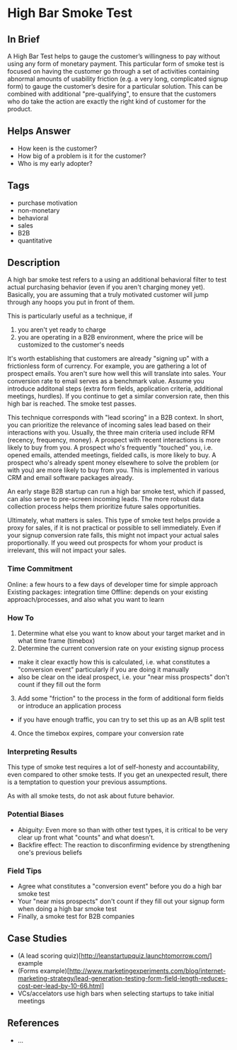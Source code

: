 # High Bar Smoke Test

## In Brief

A High Bar Test helps to gauge the customer’s willingness to pay without using any form of monetary payment. This particular form of smoke test is focused on having the customer go through a set of activities containing abnormal amounts of usability friction (e.g. a very long, complicated signup form) to gauge the customer’s desire for a particular solution. This can be combined with additional "pre-qualifying", to ensure that the customers who do take the action are exactly the right kind of customer for the product.

## Helps Answer
 * How keen is the customer? 
 * How big of a problem is it for the customer? 
 * Who is my early adopter?

## Tags
 * purchase motivation
 * non-monetary
 * behavioral
 * sales 
 * B2B
 * quantitative

## Description

A high bar smoke test refers to a using an additional behavioral filter to test actual purchasing behavior (even if you aren't charging money yet). Basically, you are assuming that a truly motivated customer will jump through any hoops you put in front of them. 

This is particularly useful as a technique, if 
 1. you aren't yet ready to charge
 2. you are operating in a B2B environment, where the price will be customized to the customer's needs

It's worth establishing that customers are already "signing up" with a frictionless form of currency. For example, you are gathering a lot of prospect emails. You aren't sure how well this will translate into sales. Your conversion rate to email serves as a benchmark value. Assume you introduce additonal steps (extra form fields, application criteria, additional meetings, hurdles). If you continue to get a similar conversion rate, then this high bar is reached. The smoke test passes. 

This technique corresponds with "lead scoring" in a B2B context. In short, you can prioritize the relevance of incoming sales lead based on their interactions with you. Usually, the three main criteria used include RFM (recency, frequency, money). A prospect with recent interactions is more likely to buy from you. A prospect who's frequently "touched" you, i.e. opened emails, attended meetings, fielded calls, is more likely to buy. A prospect who's already spent money elsewhere to solve the problem (or with you) are more likely to buy from you. This is implemented in various CRM and email software packages already. 

An early stage B2B startup can run a high bar smoke test, which if passed, can also serve to pre-screen incoming leads. The more robust data collection process helps them prioritize future sales opportunities. 

Ultimately, what matters is sales. This type of smoke test helps provide a proxy for sales, if it is not practical or possible to sell immediately. Even if your signup conversion rate falls, this might not impact your actual sales proportionally. If you weed out prospects for whom your product is irrelevant, this will not impact your sales. 

### Time Commitment

Online: a few hours to a few days of developer time for simple approach
Existing packages: integration time
Offline: depends on your existing approach/processes, and also what you want to learn

### How To

1. Determine what else you want to know about your target market and in what time frame (timebox)
2. Determine the current conversion rate on your existing signup process
  * make it clear exactly how this is calculated, i.e. what constitutes a "conversion event" particularly if you are doing it manually
  * also be clear on the ideal prospect, i.e. your "near miss prospects" don't count if they fill out the form
3. Add some "friction" to the process in the form of additional form fields or introduce an application process
  * if you have enough traffic, you can try to set this up as an A/B split test
4. Once the timebox expires, compare your conversion rate 

### Interpreting Results

This type of smoke test requires a lot of self-honesty and accountability, even compared to other smoke tests. If you get an unexpected result, there is a temptation to question your previous assumptions. 

As with all smoke tests, do not ask about future behavior.

### Potential Biases

* Abiguity: Even more so than with other test types, it is critical to be very clear up front what "counts" and what doesn't. 
* Backfire effect: The reaction to disconfirming evidence by strengthening one's previous beliefs

### Field Tips
 * Agree what constitutes a "conversion event" before you do a high bar smoke test
 * Your "near miss prospects" don't count if they fill out your signup form when doing a high bar smoke test
 * Finally, a smoke test for B2B companies

## Case Studies
 * (A lead scoring quiz)[http://leanstartupquiz.launchtomorrow.com/] example
 * (Forms example)[http://www.marketingexperiments.com/blog/internet-marketing-strategy/lead-generation-testing-form-field-length-reduces-cost-per-lead-by-10-66.html]
 * VCs/accelators use high bars when selecting startups to take initial meetings 
 
## References
 * ...